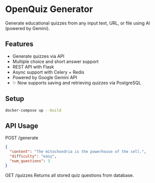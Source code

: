 # OpenQuiz Generator

Generate educational quizzes from any input text, URL, or file using AI (powered by Gemini).

## Features
- Generate quizzes via API
- Multiple choice and short answer support
- REST API with Flask
- Async support with Celery + Redis
- Powered by Google Gemini API
- ✨ Now supports saving and retrieving quizzes via PostgreSQL

## Setup
```bash
docker-compose up --build
```

## API Usage
POST /generate
```json
{
  "content": "The mitochondria is the powerhouse of the cell.",
  "difficulty": "easy",
  "num_questions": 3
}
```

GET /quizzes
Returns all stored quiz questions from database.